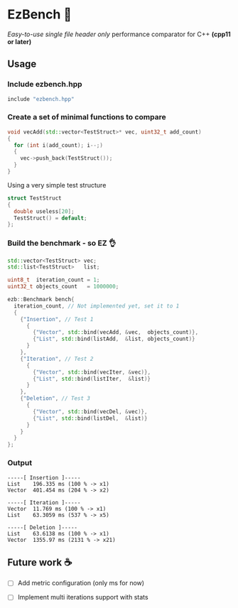 # EzBench :checkered_flag:
*Easy-to-use single file header only* performance comparator for C++ **(cpp11 or later)**

## Usage
### Include ezbench.hpp
```c++
include "ezbench.hpp"
```

### Create a set of minimal functions to compare
```c++
void vecAdd(std::vector<TestStruct>* vec, uint32_t add_count)
{
  for (int i(add_count); i--;)
  {
    vec->push_back(TestStruct());
  }
}
```
Using a very simple test structure
```c++
struct TestStruct
{
  double useless[20];
  TestStruct() = default;
};
```

### Build the benchmark - so EZ :ok_hand:
```c++
std::vector<TestStruct> vec;
std::list<TestStruct>   list;

uint8_t  iteration_count = 1;
uint32_t objects_count   = 1000000;

ezb::Benchmark bench{
  iteration_count, // Not implemented yet, set it to 1
  {
    {"Insertion", // Test 1
      {
        {"Vector", std::bind(vecAdd, &vec,  objects_count)},
        {"List", std::bind(listAdd,  &list, objects_count)}
      }
    },
    {"Iteration", // Test 2
      {
        {"Vector", std::bind(vecIter, &vec)},
        {"List", std::bind(listIter,  &list)}
      }
    },
    {"Deletion", // Test 3
      {
        {"Vector", std::bind(vecDel, &vec)},
        {"List", std::bind(listDel,  &list)}
      }
    }
  }
};
```

### Output
```
-----[ Insertion ]-----
List    196.335 ms (100 % -> x1)
Vector  401.454 ms (204 % -> x2)

-----[ Iteration ]-----
Vector  11.769 ms (100 % -> x1)
List    63.3059 ms (537 % -> x5)

-----[ Deletion ]-----
List    63.6138 ms (100 % -> x1)
Vector  1355.97 ms (2131 % -> x21)
```
## Future work :coffee:
- [ ] Add metric configuration (only ms for now)
- [ ] Implement multi iterations support with stats 


